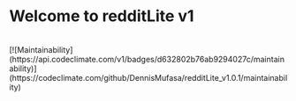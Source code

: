 #   Welcome to redditLite v1
<br>
[![Maintainability](https://api.codeclimate.com/v1/badges/d632802b76ab9294027c/maintainability)](https://codeclimate.com/github/DennisMufasa/redditLite_v1.0.1/maintainability)
